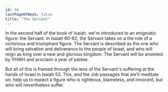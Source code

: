 ```yaml
---
id: 34
lastPageOfWeek: false
title: "The Servant"
---
```


In the second half of the book of Isaiah, we're introduced to an enigmatic figure: the Servant. In Isaiah 60-62, the Servant takes on a the role of a victorious and triumphant figure. The Servant is described as the one who will bring salvation and deliverance to the people of Israel, and who will reign as king over a new and glorious kingdom. The Servant will be anointed by YHWH and proclaim a year of jubilee.

But all of this is framed through the lens of the Servant's suffering at the hands of Israel in Isaiah 53. This, and the Job passages that we'll meditate on, help us to expect a figure who is righteous, blameless, and innocent, but who will nevertheless suffer.